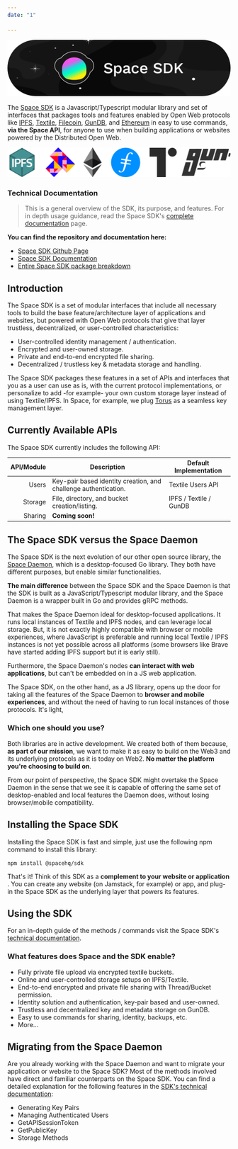 ```yaml
---
date: "1"

---
```

<script>
  window.intercomSettings = {
    app_id: "ywevvpcu"
  };
</script>

<script>
// We pre-filled your app ID in the widget URL: 'https://widget.intercom.io/widget/ywevvpcu'
(function(){var w=window;var ic=w.Intercom;if(typeof ic==="function"){ic('reattach_activator');ic('update',w.intercomSettings);}else{var d=document;var i=function(){i.c(arguments);};i.q=[];i.c=function(args){i.q.push(args);};w.Intercom=i;var l=function(){var s=d.createElement('script');s.type='text/javascript';s.async=true;s.src='https://widget.intercom.io/widget/ywevvpcu';var x=d.getElementsByTagName('script')[0];x.parentNode.insertBefore(s,x);};if(w.attachEvent){w.attachEvent('onload',l);}else{w.addEventListener('load',l,false);}}})();
</script>

![](imgs/sdk.png)

The [Space SDK](https://github.com/FleekHQ/space-sdk) is a Javascript/Typescript modular library and set of interfaces that packages tools and features enabled by Open Web protocols like [IPFS](https://ipfs.io/), [Textile](https://textile.io/), [Filecoin](https://filecoin.io/), [GunDB](https://gun.eco/), and [Ethereum](https://ethereum.org/) in easy to use commands, **via the Space API**, for anyone to use when building applications or websites powered by the Distributed Open Web.

![](imgs/protocols1.png)

### **Technical Documentation**
> This is a general overview of the SDK, its purpose, and features. For in depth usage guidance, read the Space SDK's [complete documentation](https://fleekhq.github.io/space-sdk/docs/) page.

**You can find the repository and documentation here:**

* [Space SDK Github Page](https://github.com/FleekHQ/space-sdk)
* [Space SDK Documentation](https://fleekhq.github.io/space-sdk/docs/)
* [Entire Space SDK package breakdown](https://fleekhq.github.io/space-sdk/docs/sdk)

## Introduction
The Space SDK is a set of modular interfaces that include all necessary tools to build the base feature/architecture layer of applications and websites, but powered with Open Web protocols that give that layer trustless, decentralized, or user-controlled characteristics:

- User-controlled identity management / authentication.
- Encrypted and user-owned storage.
- Private and end-to-end encrypted file sharing.
- Decentralized / trustless key & metadata storage and handling.

The Space SDK packages these features in a set of APIs and interfaces that you as a user can use as is, with the current protocol implementations, or personalize to add -for example- your own custom storage layer instead of using Textile/IPFS. In Space, for example, we plug [Torus](https://tor.us/) as a seamless key management layer.

## Currently Available APIs
The Space SDK currently includes the following API:

|API/Module   	|Description  	| Default Implementation
|-:	|-	|-	|
| Users 	|  Key-pair based identity creation, and challenge authentication.	| Textile Users API
| Storage 	|  File, directory, and bucket creation/listing.	| IPFS / Textile / GunDB
| Sharing 	|  **Coming soon!**	|

## The Space SDK versus the Space Daemon
The Space SDK is the next evolution of our other open source library, the [Space Daemon](https://github.com/FleekHQ/space-daemon/), which is a desktop-focused Go library. They both have different purposes, but enable similar functionalities.

**The main difference** between the Space SDK and the Space Daemon is that the SDK is built as a JavaScript/Typescript modular library, and the Space Daemon is a wrapper built in Go and provides gRPC methods.

That makes the Space Daemon ideal for desktop-focused applications. It runs local instances of Textile and IPFS nodes, and can leverage local storage. But, it is not exactly highly compatible with browser or mobile experiences, where JavaScript is preferable and running local Textile / IPFS instances is not yet possible across all platforms (some browsers like Brave have started adding IPFS support but it is early still).

Furthermore, the Space Daemon's nodes **can interact with web applications**, but can't be embedded on in a JS web application.

The Space SDK, on the other hand, as a JS library, opens up the door for taking all the features of the Space Daemon to **browser and mobile experiences**, and without the need of having to run local instances of those protocols. It's light, 

### Which one should you use?
Both libraries are in active development. We created both of them because, **as part of our mission**, we want to make it as easy to build on the Web3 and its underlying protocols as it is today on Web2. **No matter the platform you're choosing to build on**.

From our point of perspective, the Space SDK might overtake the Space Daemon in the sense that we see it is capable of offering the same set of desktop-enabled and local features the Daemon does, without losing browser/mobile compatibility. 

## Installing the Space SDK
Installing the Space SDK is fast and simple, just use the following npm command to install this library:
```
npm install @spacehq/sdk
```
That's it! Think of this SDK as a **complement to your website or application** . You can create any website (on Jamstack, for example) or app, and plug-in the Space SDK as the underlying layer that powers its features.

## Using the SDK
For an in-depth guide of the methods / commands visit the Space SDK's [technical documentation](https://fleekhq.github.io/space-sdk/docs/).

### What features does Space and the SDK enable?


- Fully private file upload via encrypted textile buckets.
- Online and user-controlled storage setups on IPFS/Textile.
- End-to-end encrypted and private file sharing with Thread/Bucket permission.
- Identity solution and authentication, key-pair based and user-owned.
- Trustless and decentralized key and metadata storage on GunDB.
- Easy to use commands for sharing, identity, backups, etc.
- More...

## Migrating from the Space Daemon
Are you already working with the Space Daemon and want to migrate your application or website to the Space SDK? Most of the methods involved have direct and familiar counterparts on the Space SDK. You can find a detailed explanation for the following features in the [SDK's technical documentation](https://fleekhq.github.io/space-sdk/docs/#migrating-from-space-daemon):

- Generating Key Pairs
- Managing Authenticated Users
- GetAPISessionToken
- GetPublicKey
- Storage Methods
